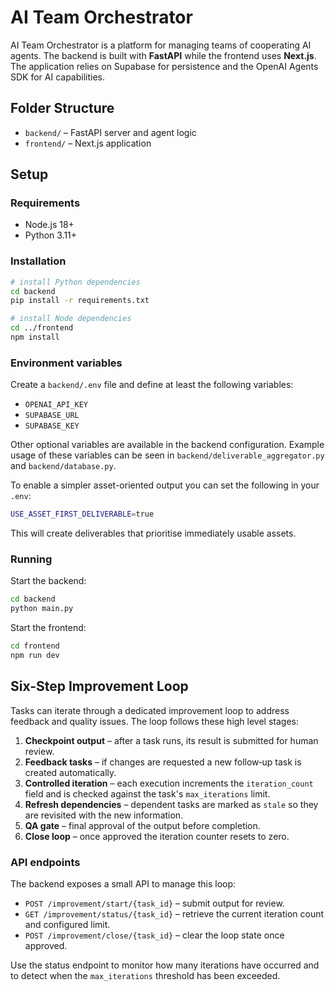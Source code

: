 # AI Team Orchestrator

AI Team Orchestrator is a platform for managing teams of cooperating AI agents. The backend is built with **FastAPI** while the frontend uses **Next.js**. The application relies on Supabase for persistence and the OpenAI Agents SDK for AI capabilities.

## Folder Structure

- `backend/` – FastAPI server and agent logic
- `frontend/` – Next.js application

## Setup

### Requirements

- Node.js 18+
- Python 3.11+

### Installation

```bash
# install Python dependencies
cd backend
pip install -r requirements.txt

# install Node dependencies
cd ../frontend
npm install
```

### Environment variables

Create a `backend/.env` file and define at least the following variables:

- `OPENAI_API_KEY`
- `SUPABASE_URL`
- `SUPABASE_KEY`

Other optional variables are available in the backend configuration. Example usage of these variables can be seen in `backend/deliverable_aggregator.py` and `backend/database.py`.

To enable a simpler asset-oriented output you can set the following in your `.env`:

```bash
USE_ASSET_FIRST_DELIVERABLE=true
```

This will create deliverables that prioritise immediately usable assets.

### Running

Start the backend:

```bash
cd backend
python main.py
```

Start the frontend:

```bash
cd frontend
npm run dev
```

## Six-Step Improvement Loop

Tasks can iterate through a dedicated improvement loop to address feedback and
quality issues. The loop follows these high level stages:

1. **Checkpoint output** – after a task runs, its result is submitted for human
   review.
2. **Feedback tasks** – if changes are requested a new follow‑up task is
   created automatically.
3. **Controlled iteration** – each execution increments the
   `iteration_count` field and is checked against the task's `max_iterations`
   limit.
4. **Refresh dependencies** – dependent tasks are marked as `stale` so they are
   revisited with the new information.
5. **QA gate** – final approval of the output before completion.
6. **Close loop** – once approved the iteration counter resets to zero.

### API endpoints

The backend exposes a small API to manage this loop:

- `POST /improvement/start/{task_id}` – submit output for review.
- `GET /improvement/status/{task_id}` – retrieve the current iteration count and
  configured limit.
- `POST /improvement/close/{task_id}` – clear the loop state once approved.

Use the status endpoint to monitor how many iterations have occurred and to
detect when the `max_iterations` threshold has been exceeded.


